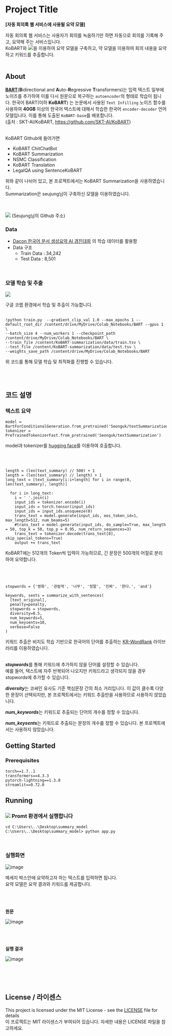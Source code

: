 # Project Title 

**[자동 회의록 웹 서비스에 사용될 요약 모델]**  

자동 회의록 웹 서비스는 사용자가 회의를 녹음하기만 하면 자동으로 회의를 기록해 주고, 요약해 주는 서비스입니다.  
KoBART와 <img src="https://img.shields.io/badge/Google Colab-F9AB00?style=flat-square&logo=Google Colab&logoColor=white">을 이용하여 요약 모델을 구축하고, 약 모델을 이용하여 회의 내용을 요약하고 키워드를 추출합니다.
<br/><br/>



## About

[**BART**](https://arxiv.org/pdf/1910.13461.pdf)(**B**idirectional and **A**uto-**R**egressive **T**ransformers)는 입력 텍스트 일부에 노이즈를 추가하여 이를 다시 원문으로 복구하는 `autoencoder`의 형태로 학습이 됩니다. 한국어 BART(이하 **KoBART**) 는 논문에서 사용된 `Text Infilling` 노이즈 함수를 사용하여 **40GB** 이상의 한국어 텍스트에 대해서 학습한 한국어 `encoder-decoder` 언어 모델입니다. 이를 통해 도출된 `KoBART-base`를 배포합니다.  
(출처 : SKT-AI/KoBART, https://github.com/SKT-AI/KoBART)
<br/><br/>

KoBART Github에 들어가면
* KoBART ChitChatBot
* KoBART Summarization
* NSMC Classification
* KoBART Translation
* LegalQA using SentenceKoBART


위와 같이 나뉘어 있고, 본 프로젝트에서는 KoBART Summarization을 사용하였습니다.  
Summarization은 seujung님이 구축하신 모델을 이용하였습니다.  
<br/><br/>

<p>
  <a href="https://jang-seonguk.github.io/" target="_blank"><img src="https://img.shields.io/badge/Seujung-%23121011?style=flat-square&logo=github&logoColor=white"/></a>
(Seujung님의 Github 주소)
</p>


### Data
- [Dacon 한국어 문서 생성요약 AI 경진대회](https://dacon.io/competitions/official/235673/overview/) 의 학습 데이터를 활용함
- Data 구조
    - Train Data : 34,242
    - Test Data : 8,501

<br/>

### 모델 학습 및 추출

<p>
  <a href="https://colab.research.google.com/drive/1A12_-BNRLzA3rYR_aoL4g5eLz2-Xz-_z?hl=ko" target="_blank"><img src="https://img.shields.io/badge/Google Colab-F9AB00?style=flat&logo=Google Colab&logoColor=white"/></a>
</p>

구글 코랩 환경에서 학습 및 추출이 가능합니다.
<br/><br/>


```
!python train.py  --gradient_clip_val 1.0 --max_epochs 1 --default_root_dir /content/drive/MyDrive/Colab_Notebooks/BART --gpus 1 \
--batch_size 4 --num_workers 1 --checkpoint_path /content/drive/MyDrive/Colab_Notebooks/BART \
--train_file /content/KoBART-summarization/data/train.tsv \
--test_file /content/KoBART-summarization/data/test.tsv \
--weights_save_path /content/drive/MyDrive/Colab_Notebooks/BART
```
위 코드를 통해 모델 학습 및 최적화를 진행할 수 있습니다.





<br/><br/>


## 코드 설명
### 텍스트 요약

```
model = BartForConditionalGeneration.from_pretrained('Seonguk/textSummarization')
tokenizer = PreTrainedTokenizerFast.from_pretrained('Seonguk/textSummarization')
```

model과 tokenizer를 <a href="https://huggingface.co/Seonguk/textSummarization" target="_blank"> hugging face</a>를 이용하여 호출합니다.


<br/><br/>

```
length = (len(text_summary) // 500) + 1
length = (len(text_summary) // length) + 1
long_text = [text_summary[i:i+length] for i in range(0, len(text_summary), length)]
        
  for i in long_text:
    i = ' '.join(i)
    input_ids = tokenizer.encode(i)
    input_ids = torch.tensor(input_ids)
    input_ids = input_ids.unsqueeze(0)
    trans_text = model.generate(input_ids, eos_token_id=1, max_length=512, num_beams=5)
    #trans_text = model.generate(input_ids, do_sample=True, max_length = 50, top_k = 50, top_p = 0.95, num_return_sequences=3)
    trans_text = tokenizer.decode(trans_text[0], skip_special_tokens=True)
    output += trans_text
```
KoBART에는 512개의 Token씩 입력이 가능하므로, 긴 문장은 500개의 어절로 분리하여 요약합니다.
<br/><br/><br/><br/>



```
stopwords = {'영화', '관람객', '너무', '정말', '진짜', '한다.', 'and'}

keywords, sents = summarize_with_sentences(
  [text_original],
  penalty=penalty,
  stopwords = stopwords,
  diversity=0.5,
  num_keywords=5,
  num_keysents=10,
  verbose=False
)
```
키워드 추출은 비지도 학습 기반으로 한국어의 단어를 추출하는 <a href="https://github.com/lovit/KR-WordRank" target="_blank">KR-WordRank</a> 라이브러리를 이용하였습니다.  
<br/>

***stopwords***를 통해 키워드에 추가하지 않을 단어를 설정할 수 있습니다.   
예를 들어, 텍스트에 자주 반복되어 나오지만 키워드라고 생각되지 않을 경우 stopwords에 추가할 수 있습니다.  

***diversity***는 코싸인 유사도 기준 핵심문장 간의 최소 거리입니다. 이 값이 클수록 다양한 문장이 선택되지만, 본 프로젝트에서는 키워드 추출만을 사용하므로 사용하지 않았습니다.

***num_keywords***는 키워드로 추출되는 단어의 개수를 정할 수 있습니다.


***num_keysents***는 키워드로 추출되는 문장의 개수를 정할 수 있습니다. 본 프로젝트에서는 사용하지 않았습니다.











## Getting Started 



### Prerequisites

```
torch==1.7..1
transformers==4.3.3
pytorch-lightning==1.3.8
streamlit==0.72.0
```


## Running


### <img src="https://img.shields.io/badge/Anaconda-F48220?style=flat-square&logo=Anaconda&logoColor=White"/> Promt 환경에서 실행합니다

```
cd C:\Users\..\Desktop\summary_model
C:\Users\..\Desktop\summary_model> python app.py
```
<br/>

### 실행화면

![image](https://user-images.githubusercontent.com/60394246/154043322-2683ba2c-faea-4bdb-9fdc-388ba5c07aa1.png)


메세지 박스안에 요약하고자 하는 텍스트를 입력하면 됩니다.  
요약 모델은 요약 결과와 키워드를 제공합니다.
<br/><br/><br/><br/>

**원문**

![image](https://user-images.githubusercontent.com/60394246/154043035-d572f7d9-789e-4d6d-a4fc-5cc4ee047679.png)
<br/><br/><br/><br/>

**실행 결과**<br/>

![image](https://user-images.githubusercontent.com/60394246/154044732-307f75fc-b632-4cd4-a886-d5790f8d0ad3.png)


<br/><br/><br/>

## License / 라이센스

This project is licensed under the MIT License - see the [LICENSE](https://github.com/Jang-Seonguk/Capstone-Project/blob/56dc3090c50bd8899ccc59d2ab2cd36506449d51/LICENSE) file for details   
이 프로젝트는 MIT 라이센스가 부여되어 있습니다. 자세한 내용은 LICENSE 파일을 참고하세요.




